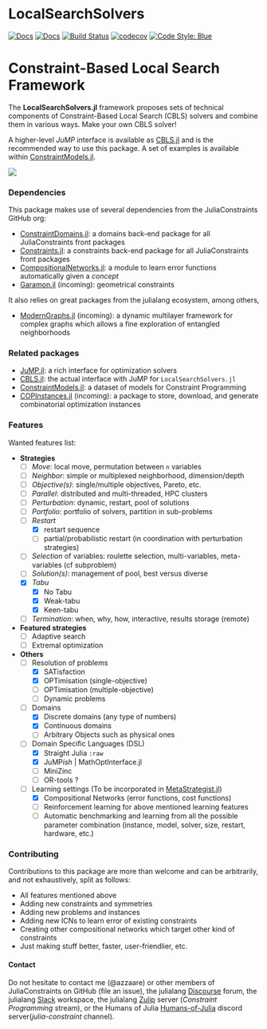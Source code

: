 # LocalSearchSolvers

[![Docs](https://img.shields.io/badge/docs-dev-blue.svg)](https://JuliaConstraints.github.io/LocalSearchSolvers.jl/dev)
[![Docs](https://img.shields.io/badge/docs-stable-blue.svg)](https://JuliaConstraints.github.io/LocalSearchSolvers.jl/stable)
[![Build Status](https://github.com/JuliaConstraints/LocalSearchSolvers.jl/workflows/CI/badge.svg)](https://github.com/JuliaConstraints/LocalSearchSolvers.jl/actions)
[![codecov](https://codecov.io/gh/JuliaConstraints/LocalSearchSolvers.jl/branch/main/graph/badge.svg?token=4T0VEWISUA)](https://codecov.io/gh/JuliaConstraints/LocalSearchSolvers.jl)
[![Code Style: Blue](https://img.shields.io/badge/code%20style-blue-4495d1.svg)](https://github.com/invenia/BlueStyle)

# Constraint-Based Local Search Framework

The **LocalSearchSolvers.jl** framework proposes sets of technical components of Constraint-Based Local Search (CBLS) solvers and combine them in various ways. Make your own CBLS solver!

A higher-level *JuMP* interface is available as [CBLS.jl](https://github.com/JuliaConstraints/CBLS.jl) and is the recommended way to use this package. A set of examples is available within [ConstraintModels.jl](https://github.com/JuliaConstraints/ConstraintModels.jl).

![](img/sudoku3x3.png)

### Dependencies

This package makes use of several dependencies from the JuliaConstraints GitHub org:
- [ConstraintDomains.jl](https://github.com/JuliaConstraints/ConstraintDomains.jl): a domains back-end package for all JuliaConstraints front packages
- [Constraints.jl](https://github.com/JuliaConstraints/Constraints.jl): a constraints back-end package for all JuliaConstraints front packages
- [CompositionalNetworks.jl](https://github.com/JuliaConstraints/CompositionalNetworks.jl): a module to learn error functions automatically given a *concept*
- [Garamon.jl](https://github.com/JuliaConstraints/Garamon.jl) (incoming): geometrical constraints

It also relies on great packages from the julialang ecosystem, among others,
- [ModernGraphs.jl](https://github.com/Humans-of-Julia/ModernGraphs.jl) (incoming): a dynamic multilayer framework for complex graphs which allows a fine exploration of entangled neighborhoods

### Related packages
- [JuMP.jl](https://github.com/jump-dev/JuMP.jl): a rich interface for optimization solvers
- [CBLS.jl](https://github.com/JuliaConstraints/CBLS.jl): the actual interface with JuMP for `LocalSearchSolvers.jl`
- [ConstraintModels.jl](https://github.com/JuliaConstraints/ConstraintModels.jl): a dataset of models for Constraint Programming
- [COPInstances.jl](https://github.com/JuliaConstraints/COPInstances.jl) (incoming): a package to store, download, and generate combinatorial optimization instances

### Features

Wanted features list:
- **Strategies**
  - [ ] *Move*: local move, permutation between `n` variables
  - [ ] *Neighbor*: simple or multiplexed neighborhood, dimension/depth
  - [ ] *Objective(s)*: single/multiple objectives, Pareto, etc.
  - [ ] *Parallel*: distributed and multi-threaded, HPC clusters
  - [ ] *Perturbation*: dynamic, restart, pool of solutions
  - [ ] *Portfolio*: portfolio of solvers, partition in sub-problems
  - [ ] *Restart*
    - [x] restart sequence
    - [ ] partial/probabilistic restart (in coordination with perturbation strategies)
  - [ ] *Selection* of variables: roulette selection, multi-variables, meta-variables (cf subproblem)
  - [ ] *Solution(s)*: management of pool, best versus diverse
  - [x] *Tabu*
    - [x] No Tabu
    - [x] Weak-tabu
    - [x] Keen-tabu
  - [ ] *Termination*: when, why, how, interactive, results storage (remote)
- **Featured strategies**
  - [ ] Adaptive search
  - [ ] Extremal optimization
- **Others**
  - [ ] Resolution of problems
    - [x] SATisfaction
    - [x] OPTimisation (single-objective)
    - [ ] OPTimisation (multiple-objective)
    - [ ] Dynamic problems
  - [ ] Domains
    - [x] Discrete domains (any type of numbers)
    - [x] Continuous domains
    - [ ] Arbitrary Objects such as physical ones
  - [ ] Domain Specific Languages (DSL)
    - [x] Straight Julia `:raw`
    - [x] JuMP*ish* | MathOptInterface.jl
    - [ ] MiniZinc
    - [ ] OR-tools ?
  - [ ] Learning settings (To be incorporated in [MetaStrategist.jl](https://github.com/JuliaConstraints/MetaStrategist.jl))
    - [x] Compositional Networks (error functions, cost functions)
    - [ ] Reinforcement learning for above mentioned learning features
    - [ ] Automatic benchmarking and learning from all the possible parameter combination (instance, model, solver, size, restart, hardware, etc.)

### Contributing

Contributions to this package are more than welcome and can be arbitrarily, and not exhaustively, split as follows:
- All features mentioned above
- Adding new constraints and symmetries
- Adding new problems and instances
- Adding new ICNs to learn error of existing constraints
- Creating other compositional networks which target other kind of constraints
- Just making stuff better, faster, user-friendlier, etc.

#### Contact
Do not hesitate to contact me (@azzaare) or other members of JuliaConstraints on GitHub (file an issue), the julialang [Discourse](https://discourse.julialang.org) forum, the julialang [Slack](https://julialang.org/slack/) workspace, the julialang [Zulip](https://julialang.zulipchat.com/) server (*Constraint Programming* stream), or the Humans of Julia [Humans-of-Julia](https://humansofjulia.org/) discord server(*julia-constraint* channel).
